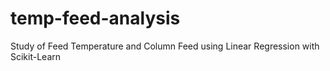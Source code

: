 # temp-feed-analysis
Study of Feed Temperature and Column Feed using Linear Regression with Scikit-Learn
